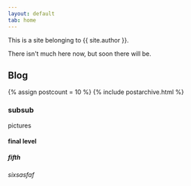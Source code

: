 ```yaml
---
layout: default
tab: home
---
```


This is a site belonging to {{ site.author }}.

There isn't much here now, but soon there will be.

Blog
----

{% assign postcount = 10 %}
{% include postarchive.html %}

### subsub
pictures

#### final level
##### fifth
###### sixsasfaf
